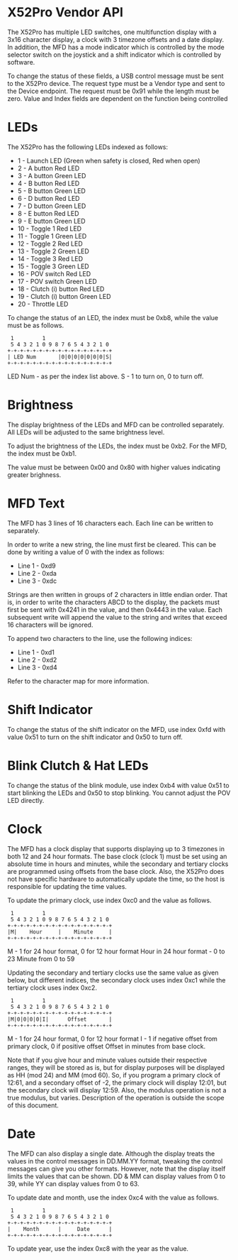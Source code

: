 X52Pro Vendor API
=================

The X52Pro has multiple LED switches, one multifunction display with
a 3x16 character display, a clock with 3 timezone offsets and a date
display. In addition, the MFD has a mode indicator which is controlled
by the mode selector switch on the joystick and a shift indicator
which is controlled by software.

To change the status of these fields, a USB control message must be
sent to the X52Pro device. The request type must be a Vendor type
and sent to the Device endpoint. The request must be 0x91 while the
length must be zero. Value and Index fields are dependent on the
function being controlled

LEDs
====
The X52Pro has the following LEDs indexed as follows:

* 1 - Launch LED (Green when safety is closed, Red when open)
* 2 - A button Red LED
* 3 - A button Green LED
* 4 - B button Red LED
* 5 - B button Green LED
* 6 - D button Red LED
* 7 - D button Green LED
* 8 - E button Red LED
* 9 - E button Green LED
* 10 - Toggle 1 Red LED
* 11 - Toggle 1 Green LED
* 12 - Toggle 2 Red LED
* 13 - Toggle 2 Green LED
* 14 - Toggle 3 Red LED
* 15 - Toggle 3 Green LED
* 16 - POV switch Red LED
* 17 - POV switch Green LED
* 18 - Clutch (i) button Red LED
* 19 - Clutch (i) button Green LED
* 20 - Throttle LED

To change the status of an LED, the index must be 0xb8, while
the value must be as follows.

     1         1
     5 4 3 2 1 0 9 8 7 6 5 4 3 2 1 0
    +-+-+-+-+-+-+-+-+-+-+-+-+-+-+-+-+
    | LED Num       |0|0|0|0|0|0|0|S|
    +-+-+-+-+-+-+-+-+-+-+-+-+-+-+-+-+

LED Num - as per the index list above.
S - 1 to turn on, 0 to turn off.

Brightness
==========
The display brightness of the LEDs and MFD can be controlled
separately. All LEDs will be adjusted to the same brightness
level.

To adjust the brightness of the LEDs, the index must be 0xb2.
For the MFD, the index must be 0xb1.

The value must be between 0x00 and 0x80 with higher values indicating
greater brighness.

MFD Text
========
The MFD has 3 lines of 16 characters each. Each line can be written
to separately.

In order to write a new string, the line must first be cleared.
This can be done by writing a value of 0 with the index as follows:

* Line 1 - 0xd9
* Line 2 - 0xda
* Line 3 - 0xdc

Strings are then written in groups of 2 characters in little endian
order. That is, in order to write the characters ABCD to the display,
the packets must first be sent with 0x4241 in the value, and then 0x4443
in the value. Each subsequent write will append the value to the string
and writes that exceed 16 characters will be ignored.

To append two characters to the line, use the following indices:

* Line 1 - 0xd1
* Line 2 - 0xd2
* Line 3 - 0xd4

Refer to the character map for more information.

Shift Indicator
===============

To change the status of the shift indicator on the MFD, use index 0xfd
with value 0x51 to turn on the shift indicator and 0x50 to turn off.

Blink Clutch & Hat LEDs
=======================

To change the status of the blink module, use index 0xb4 with value
0x51 to start blinking the LEDs and 0x50 to stop blinking. You cannot
adjust the POV LED directly.

Clock
=====

The MFD has a clock display that supports displaying up to 3 timezones
in both 12 and 24 hour formats. The base clock (clock 1) must be set
using an absolute time in hours and minutes, while the secondary and
tertiary clocks are programmed using offsets from the base clock. Also,
the X52Pro does not have specific hardware to automatically update
the time, so the host is responsible for updating the time values.

To update the primary clock, use index 0xc0 and the value as follows.

     1         1
     5 4 3 2 1 0 9 8 7 6 5 4 3 2 1 0
    +-+-+-+-+-+-+-+-+-+-+-+-+-+-+-+-+
    |M|    Hour     |    Minute     |
    +-+-+-+-+-+-+-+-+-+-+-+-+-+-+-+-+

M - 1 for 24 hour format, 0 for 12 hour format
Hour in 24 hour format - 0 to 23
Minute from 0 to 59

Updating the secondary and tertiary clocks use the same value as given
below, but different indices, the secondary clock uses index 0xc1 while
the tertiary clock uses index 0xc2.

     1         1
     5 4 3 2 1 0 9 8 7 6 5 4 3 2 1 0
    +-+-+-+-+-+-+-+-+-+-+-+-+-+-+-+-+
    |M|0|0|0|0|I|      Offset       |
    +-+-+-+-+-+-+-+-+-+-+-+-+-+-+-+-+

M - 1 for 24 hour format, 0 for 12 hour format
I - 1 if negative offset from primary clock, 0 if positive offset
Offset in minutes from base clock.

Note that if you give hour and minute values outside their respective
ranges, they will be stored as is, but for display purposes will be
displayed as HH (mod 24) and MM (mod 60). So, if you program a primary
clock of 12:61, and a secondary offset of -2, the primary clock will
display 12:01, but the secondary clock will display 12:59. Also, the
modulus operation is not a true modulus, but varies. Description of
the operation is outside the scope of this document.

Date
====

The MFD can also display a single date. Although the display treats
the values in the control messages in DD.MM.YY format, tweaking the
control messages can give you other formats. However, note that the
display itself limits the values that can be shown. DD & MM can
display values from 0 to 39, while YY can display values from 0 to
63.

To update date and month, use the index 0xc4 with the value as follows.

     1         1
     5 4 3 2 1 0 9 8 7 6 5 4 3 2 1 0
    +-+-+-+-+-+-+-+-+-+-+-+-+-+-+-+-+
    |    Month      |     Date      |
    +-+-+-+-+-+-+-+-+-+-+-+-+-+-+-+-+

To update year, use the index 0xc8 with the year as the value.
